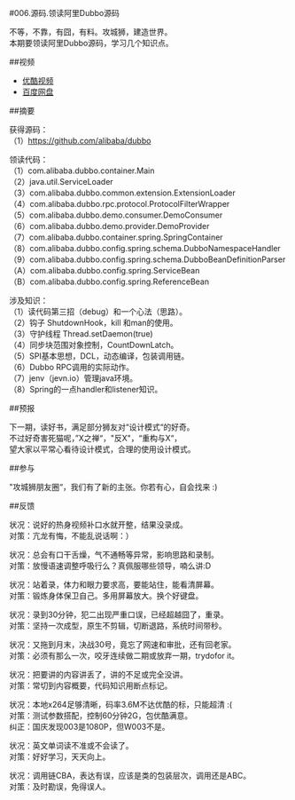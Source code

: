 #006.源码.领读阿里Dubbo源码

不等，不靠，有囧，有料。攻城狮，建造世界。  
本期要领读阿里Dubbo源码，学习几个知识点。  

##视频

  * [优酷视频](http://v.youku.com/v_show/id_XNzkzODI0MTg4.html)  
  * [百度网盘](http://pan.baidu.com/share/link?shareid=3935315343&uk=1380913564&fid=703425880674766)  

##摘要

获得源码：  
（1）https://github.com/alibaba/dubbo  

领读代码：  
（1）com.alibaba.dubbo.container.Main  
（2）java.util.ServiceLoader  
（3）com.alibaba.dubbo.common.extension.ExtensionLoader  
（4）com.alibaba.dubbo.rpc.protocol.ProtocolFilterWrapper  
（5）com.alibaba.dubbo.demo.consumer.DemoConsumer  
（6）com.alibaba.dubbo.demo.provider.DemoProvider  
（7）com.alibaba.dubbo.container.spring.SpringContainer  
（8）com.alibaba.dubbo.config.spring.schema.DubboNamespaceHandler  
（9）com.alibaba.dubbo.config.spring.schema.DubboBeanDefinitionParser  
（A）com.alibaba.dubbo.config.spring.ServiceBean  
（B）com.alibaba.dubbo.config.spring.ReferenceBean  

涉及知识：  
（1）读代码第三招（debug）和一个心法（思路）。  
（2）钩子 ShutdownHook，kill 和man的使用。  
（3）守护线程 Thread.setDaemon(true)  
（4）同步块范围对象控制，CountDownLatch。  
（5）SPI基本思想，DCL，动态编译，包装调用链。  
（6）Dubbo RPC调用的实际动作。  
（7）jenv（jevn.io）管理java环境。  
（8）Spring的一点handler和listener知识。  

##预报

下一期，读好书，满足部分狮友对“设计模式“的好奇。  
不过好奇害死猫呢，”X之禅“，"反X"，“重构与X“，  
望大家以平常心看待设计模式，合理的使用设计模式。

##参与

"攻城狮朋友圈“，我们有了新的主张。你若有心，自会找来 :)  

##反馈

状况：说好的热身视频补口水就开整，结果没录成。  
对策：亢龙有悔，不能乱说话啊：）  

状况：总会有口干舌燥，气不通畅等异常，影响思路和录制。  
对策：放慢语速调整呼吸行么？真佩服哪些领导，喃么讲:D  

状况：站着录，体力和眼力要求高，要能站住，能看清屏幕。  
对策：锻炼身体保卫自己。多用屏幕放大。换个好键盘。  

状况：录到30分钟，犯二出现严重口误，已经超越囧了，重录。  
对策：坚持一次成型，原生不剪辑，切断退路，系统时间带秒。  

状况：又拖到月末，决战30号，竟忘了网速和审批，还有回老家。  
对策：必须有那么一次，咬牙连续做二期或放弃一期，trydofor it。  

状况：把要讲的内容讲丢了，讲的不足或完全没讲。  
对策：常切到内容概要，代码知识用断点标记。  

状况：本地x264足够清晰，码率3.6M不达优酷的标，只能超清 :(  
对策：测试参数搭配，控制60分钟2G，包优酷满意。  
纠正：国庆发现003是1080P，但W003不是。  

状况：英文单词读不准或不会读了。  
对策：好好学习，天天向上。  

状况：调用链CBA，表达有误，应该是类的包装层次，调用还是ABC。  
对策：及时勘误，免得误人。  


